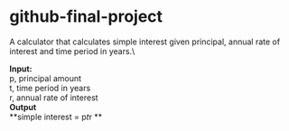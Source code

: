 # github-final-project
A calculator that calculates simple interest given principal, annual rate of interest and time period in years.\

**Input:**\
   p, principal amount\
   t, time period in years\
   r, annual rate of interest\
**Output**\
   **simple interest = p*t*r **
